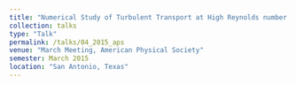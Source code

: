 ```yaml
---
title: "Numerical Study of Turbulent Transport at High Reynolds number in Richtmyer-Meshkov Instability"
collection: talks
type: "Talk"
permalink: /talks/04_2015_aps
venue: "March Meeting, American Physical Society"
semester: March 2015
location: "San Antonio, Texas"
---
```


